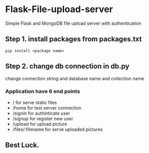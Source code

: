 # Flask-File-upload-server

Simple Flask and MongoDB file upload server with authentication

## Step 1. install packages from packages.txt

`pip install <package name>`

## Step 2. change db connection in db.py

change connection string and database name and collection name

### Application have 6 end points

- /
  for serve static files
- /home
  for test server connection
- /signin
  for authinticate user
- /signup
  for register new user
- /upload
  for upload picture
- /files/:filename
  for serve uploaded pictures

## Best Luck.
